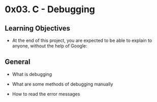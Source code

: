 # 0x03. C - Debugging

## Learning Objectives
* At the end of this project, you are expected to be able to explain to anyone, without the help of Google:

## General
* What is debugging

* What are some methods of debugging manually

* How to read the error messages
